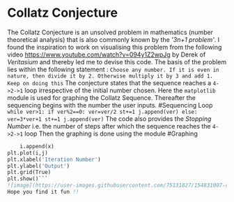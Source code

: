 # Collatz Conjecture
The Collatz Conjecture is an unsolved problem in mathematics (number theoretical analysis) that is also commonly known by the *'3n+1 problem'*. I found the inspiration to work on visualising this problem from the following video https://www.youtube.com/watch?v=094y1Z2wpJg by Derek of _Veritasium_ and thereby led me to devise this code.
The basis of the problem lies within the following statement :
```Choose any number. If it is even in nature, then divide it by 2. Otherwise multiply it by 3 and add 1. Keep on doing this```
The conjecture states that the sequence reaches a ``4->2->1`` loop irrespective of the initial number chosen.
Here the ``matplotlib`` module is used for graphing the Collatz Sequence.
Thereafter the sequencing begins with the number the user inputs.
#Sequencing Loop
``while ver>1:
    if ver%2==0:
        ver=ver/2
        st+=1
        j.append(ver)
    else:
        ver=3*ver+1
        st+=1
        j.append(ver)``
The code also provides the *Stopping Number* i.e. the number of steps after which the sequence reaches the ``4->2->1`` loop
Then the graphing is done using the module
#Graphing
```for x in range(0,st):
    i.append(x)
plt.plot(i,j)
plt.xlabel('Iteration Number')
plt.ylabel('Output')
plt.grid(True)
plt.show()```
![image](https://user-images.githubusercontent.com/75131827/154831007-caff6d2d-4a8d-4f62-a83c-2008e9393ec6.png)
Hope you find it fun !!
